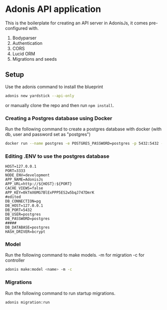 # Adonis API application

This is the boilerplate for creating an API server in AdonisJs, it comes pre-configured with.

1. Bodyparser
2. Authentication
3. CORS
4. Lucid ORM
5. Migrations and seeds

## Setup

Use the adonis command to install the blueprint

```bash
adonis new yardstick --api-only
```

or manually clone the repo and then run `npm install`.

### Creating a Postgres database using Docker

Run the following command to create a postgres database with docker (with db, user and password set as "postgres")

```bash
docker run --name postgres -e POSTGRES_PASSWORD=postgres -p 5432:5432 -d postgres
```

### Editing .ENV to use the postgres database

```
HOST=127.0.0.1
PORT=3333
NODE_ENV=development
APP_NAME=AdonisJs
APP_URL=http://${HOST}:${PORT}
CACHE_VIEWS=false
APP_KEY=0kTmX6MG7BlExPPP5ES2w5bqJ747DmrK
#edited
DB_CONNECTION=pg
DB_HOST=127.0.0.1
DB_PORT=5432
DB_USER=postgres
DB_PASSWORD=postgres
#####
DB_DATABASE=postgres
HASH_DRIVER=bcrypt
```

### Model

Run the following command to make models.
-m for migration
-c for controller
```bash
adonis make:model <name> -m -c 
```

### Migrations

Run the following command to run startup migrations.

```bash
adonis migration:run
```


